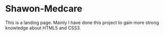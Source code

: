 # Shawon-Medcare
This is a landing page. Mainly I have done this project to gain more strong knowledge about HTML5 and CSS3.
